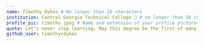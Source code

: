 ```yaml
---
name: Timothy Dykes # No longer than 18 characters
institution: Central Georgia Technical College 🚩 # no longer than 58 characters
profile_pic: timothy.jpeg # Name and extension of your profile picture(ex. mona.png)
quote: Let's never stop learning; May this degree be the first of many # no longer than 100 characters
github_user: timothycdykes
---
```

